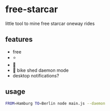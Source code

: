 # free-starcar

little tool to mine free starcar oneway rides

## features

+ free
+ ⭐
+ 🚚
+ 👺 bike shed daemon mode
+ desktop notifications?

## usage

```bash
FROM=Hamburg TO=Berlin node main.js --daemon
```